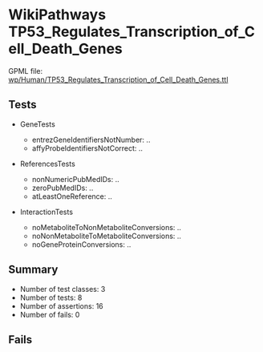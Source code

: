 # WikiPathways TP53_Regulates_Transcription_of_Cell_Death_Genes

GPML file: [wp/Human/TP53_Regulates_Transcription_of_Cell_Death_Genes.ttl](../wp/Human/TP53_Regulates_Transcription_of_Cell_Death_Genes.ttl)

## Tests

* GeneTests
    * entrezGeneIdentifiersNotNumber: ..
    * affyProbeIdentifiersNotCorrect: ..

* ReferencesTests
    * nonNumericPubMedIDs: ..
    * zeroPubMedIDs: ..
    * atLeastOneReference: ..

* InteractionTests
    * noMetaboliteToNonMetaboliteConversions: ..
    * noNonMetaboliteToMetaboliteConversions: ..
    * noGeneProteinConversions: ..

## Summary

* Number of test classes: 3
* Number of tests: 8
* Number of assertions: 16
* Number of fails: 0

## Fails

